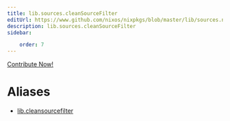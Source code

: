```yaml
---
title: lib.sources.cleanSourceFilter
editUrl: https://www.github.com/nixos/nixpkgs/blob/master/lib/sources.nix#L26C23
description: lib.sources.cleanSourceFilter
sidebar:

    order: 7
---
```


<a href="https://www.github.com/nixos/nixpkgs/blob/master/lib/sources.nix#L26C23">Contribute Now!</a>


# Aliases

- [lib.cleansourcefilter](/nix-doc-comments/reference/lib/lib-cleansourcefilter)


